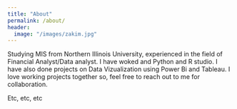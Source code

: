 ```yaml
---
title: "About"
permalink: /about/
header:
  image: "/images/zakim.jpg"
---
```


Studying MIS from Northern Illinois University, experienced in the field of Financial Analyst/Data analyst. I have woked and Python and R studio. I have also done projects on Data Vizualization using Power Bi and Tableau. I love working projects together so, feel free to reach out to me for collaboration.

Etc, etc, etc
